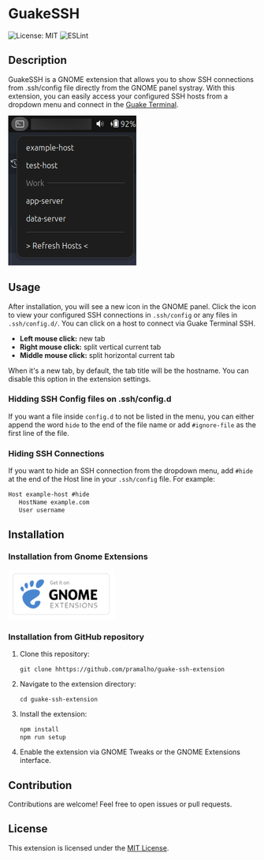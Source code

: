 # GuakeSSH

![License: MIT](https://img.shields.io/badge/License-MIT-yellow.svg) ![ESLint](https://github.com/pramalho/guake-ssh-extension/actions/workflows/eslint.yml/badge.svg)

## Description

GuakeSSH is a GNOME extension that allows you to show SSH connections from .ssh/config file directly from the GNOME panel systray. With this extension, you can easily access your configured SSH hosts from a dropdown menu and connect in the [Guake Terminal](https://guake.github.io/).


![GuakeSSH Screenshot](resources/screenshot.png)

## Usage

After installation, you will see a new icon in the GNOME panel. Click the icon to view your configured SSH connections in ```.ssh/config``` or any files in ```.ssh/config.d/```. You can click on a host to connect via Guake Terminal SSH.

- **Left mouse click:** new tab
- **Right mouse click:** split vertical current tab
- **Middle mouse click:** split horizontal current tab

When it's a new tab, by default, the tab title will be the hostname. You can disable this option in the extension settings.

### Hidding SSH Config files on .ssh/config.d

If you want a file inside `config.d` to not be listed in the menu, you can either append the word `hide` to the end of the file name or add `#ignore-file` as the first line of the file.

### Hiding SSH Connections

If you want to hide an SSH connection from the dropdown menu, add `#hide` at the end of the Host line in your `.ssh/config` file. For example:

```ssh-config
Host example-host #hide
   HostName example.com
   User username
```

## Installation

### Installation from Gnome Extensions

[<img alt="" height="100" src="https://raw.githubusercontent.com/andyholmes/gnome-shell-extensions-badge/master/get-it-on-ego.svg?sanitize=true">](https://extensions.gnome.org/extension/8012/)

### Installation from GitHub repository

1. Clone this repository:
   ```shell
   git clone hhttps://github.com/pramalho/guake-ssh-extension
   ```

2. Navigate to the extension directory:
   ```shell
   cd guake-ssh-extension
   ```

3. Install the extension:
   ```shell
   npm install
   npm run setup
   ```

4. Enable the extension via GNOME Tweaks or the GNOME Extensions interface.


## Contribution

Contributions are welcome! Feel free to open issues or pull requests.

## License

This extension is licensed under the [MIT License](LICENSE).

